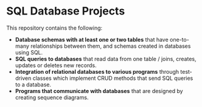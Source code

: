 # SQL Database Projects

This repository contains the following:
  * **Database schemas with at least one or two tables** that have one-to-many relationships between them, and schemas created in databases using SQL.
  * **SQL queries to databases** that read data from one table / joins, creates, updates or deletes new records.
  * **Integration of relational databases to various programs** through test-driven classes which implement CRUD methods that send SQL queries to a database.
  * **Programs that communicate with databases** that are designed by creating sequence diagrams.
